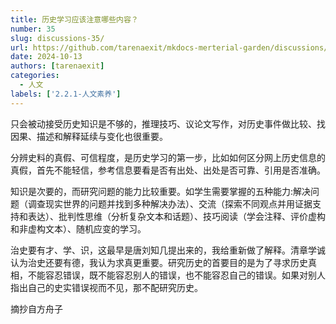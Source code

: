 ```yaml
---
title: 历史学习应该注意哪些内容？
number: 35
slug: discussions-35/
url: https://github.com/tarenaexit/mkdocs-merterial-garden/discussions/35
date: 2024-10-13
authors: [tarenaexit]
categories: 
  - 人文
labels: ['2.2.1-人文素养']
---
```


只会被动接受历史知识是不够的，推理技巧、议论文写作，对历史事件做比较、找因果、描述和解释延续与变化也很重要。

分辨史料的真假、可信程度，是历史学习的第一步，比如如何区分网上历史信息的真假，首先不能轻信，参考信息要看是否有出处、出处是否可靠、引用是否准确。

知识是次要的，而研究问题的能力比较重要。如学生需要掌握的五种能力:解决问题（调查现实世界的问题并找到多种解决办法）、交流（探索不同观点并用证据支持和表达）、批判性思维（分析复杂文本和话题）、技巧阅读（学会注释、评价虚构和非虚构文本）、随机应变的学习。

治史要有才、学、识，这最早是唐刘知几提出来的，我给重新做了解释。清章学诚认为治史还要有德，我认为求真更重要。研究历史的首要目的是为了寻求历史真相，不能容忍错误，既不能容忍别人的错误，也不能容忍自己的错误。如果对别人指出自己的史实错误视而不见，那不配研究历史。


摘抄自方舟子

<script src="https://giscus.app/client.js"
	data-repo="tarenaexit/mkdocs-merterial-garden"
	data-repo-id="RR_kgDOL4wNPw"
	data-mapping="number"
	data-term="35"
	data-reactions-enabled="1"
	data-emit-metadata="0"
	data-input-position="bottom"
	data-theme="light"
	data-lang="zh-CN"
	crossorigin="anonymous"
	async>
</script>
